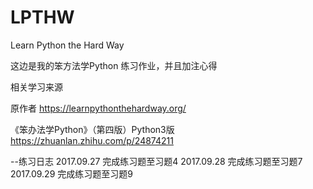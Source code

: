 # LPTHW
Learn Python the Hard Way

这边是我的笨方法学Python 练习作业，并且加注心得

相关学习来源

原作者
https://learnpythonthehardway.org/

《笨办法学Python》（第四版）Python3版
https://zhuanlan.zhihu.com/p/24874211

--练习日志
2017.09.27 完成练习题至习题4
2017.09.28 完成练习题至习题7
2017.09.29 完成练习题至习题9

